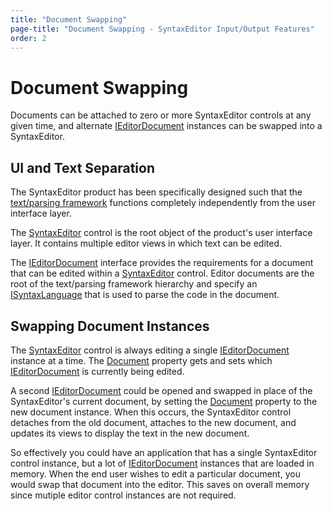 ```yaml
---
title: "Document Swapping"
page-title: "Document Swapping - SyntaxEditor Input/Output Features"
order: 2
---
```

# Document Swapping

Documents can be attached to zero or more SyntaxEditor controls at any given time, and alternate [IEditorDocument](xref:ActiproSoftware.Text.IEditorDocument) instances can be swapped into a SyntaxEditor.

## UI and Text Separation

The SyntaxEditor product has been specifically designed such that the [text/parsing framework](../../text-parsing/index.md) functions completely independently from the user interface layer.

The [SyntaxEditor](xref:@ActiproUIRoot.Controls.SyntaxEditor.SyntaxEditor) control is the root object of the product's user interface layer.  It contains multiple editor views in which text can be edited.

The [IEditorDocument](xref:ActiproSoftware.Text.IEditorDocument) interface provides the requirements for a document that can be edited within a [SyntaxEditor](xref:@ActiproUIRoot.Controls.SyntaxEditor.SyntaxEditor) control.  Editor documents are the root of the text/parsing framework hierarchy and specify an [ISyntaxLanguage](xref:ActiproSoftware.Text.ISyntaxLanguage) that is used to parse the code in the document.

## Swapping Document Instances

The [SyntaxEditor](xref:@ActiproUIRoot.Controls.SyntaxEditor.SyntaxEditor) control is always editing a single [IEditorDocument](xref:ActiproSoftware.Text.IEditorDocument) instance at a time.  The [Document](xref:@ActiproUIRoot.Controls.SyntaxEditor.SyntaxEditor.Document) property gets and sets which [IEditorDocument](xref:ActiproSoftware.Text.IEditorDocument) is currently being edited.

A second [IEditorDocument](xref:ActiproSoftware.Text.IEditorDocument) could be opened and swapped in place of the SyntaxEditor's current document, by setting the [Document](xref:@ActiproUIRoot.Controls.SyntaxEditor.SyntaxEditor.Document) property to the new document instance.  When this occurs, the SyntaxEditor control detaches from the old document, attaches to the new document, and updates its views to display the text in the new document.

So effectively you could have an application that has a single SyntaxEditor control instance, but a lot of [IEditorDocument](xref:ActiproSoftware.Text.IEditorDocument) instances that are loaded in memory.  When the end user wishes to edit a particular document, you would swap that document into the editor.  This saves on overall memory since mutiple editor control instances are not required.
